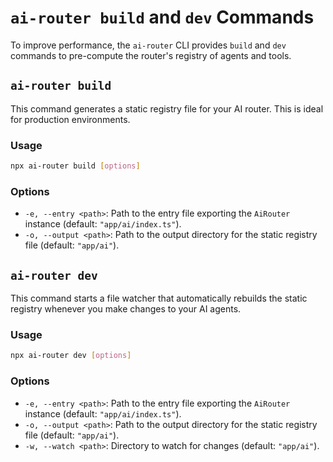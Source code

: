 # `ai-router build` and `dev` Commands

To improve performance, the `ai-router` CLI provides `build` and `dev` commands to pre-compute the router's registry of agents and tools.

## `ai-router build`

This command generates a static registry file for your AI router. This is ideal for production environments.

### Usage

```bash
npx ai-router build [options]
```

### Options

-   `-e, --entry <path>`: Path to the entry file exporting the `AiRouter` instance (default: `"app/ai/index.ts"`).
-   `-o, --output <path>`: Path to the output directory for the static registry file (default: `"app/ai"`).

## `ai-router dev`

This command starts a file watcher that automatically rebuilds the static registry whenever you make changes to your AI agents.

### Usage

```bash
npx ai-router dev [options]
```

### Options

-   `-e, --entry <path>`: Path to the entry file exporting the `AiRouter` instance (default: `"app/ai/index.ts"`).
-   `-o, --output <path>`: Path to the output directory for the static registry file (default: `"app/ai"`).
-   `-w, --watch <path>`: Directory to watch for changes (default: `"app/ai"`).